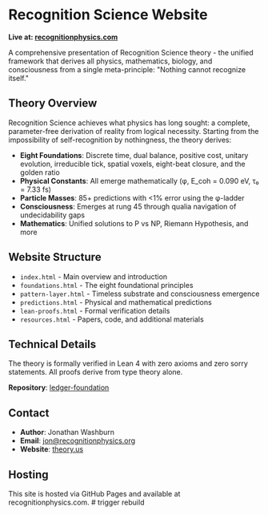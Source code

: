 # Recognition Science Website

**Live at: [recognitionphysics.com](https://recognitionphysics.com)**

A comprehensive presentation of Recognition Science theory - the unified framework that derives all physics, mathematics, biology, and consciousness from a single meta-principle: "Nothing cannot recognize itself."

## Theory Overview

Recognition Science achieves what physics has long sought: a complete, parameter-free derivation of reality from logical necessity. Starting from the impossibility of self-recognition by nothingness, the theory derives:

- **Eight Foundations**: Discrete time, dual balance, positive cost, unitary evolution, irreducible tick, spatial voxels, eight-beat closure, and the golden ratio
- **Physical Constants**: All emerge mathematically (φ, E_coh = 0.090 eV, τ₀ = 7.33 fs)
- **Particle Masses**: 85+ predictions with <1% error using the φ-ladder
- **Consciousness**: Emerges at rung 45 through qualia navigation of undecidability gaps
- **Mathematics**: Unified solutions to P vs NP, Riemann Hypothesis, and more

## Website Structure

- `index.html` - Main overview and introduction
- `foundations.html` - The eight foundational principles
- `pattern-layer.html` - Timeless substrate and consciousness emergence
- `predictions.html` - Physical and mathematical predictions
- `lean-proofs.html` - Formal verification details
- `resources.html` - Papers, code, and additional materials

## Technical Details

The theory is formally verified in Lean 4 with zero axioms and zero sorry statements. All proofs derive from type theory alone.

**Repository**: [ledger-foundation](https://github.com/jonwashburn/ledger-foundation)

## Contact

- **Author**: Jonathan Washburn
- **Email**: jon@recognitionphysics.org
- **Website**: [theory.us](https://theory.us)

## Hosting

This site is hosted via GitHub Pages and available at recognitionphysics.com. # trigger rebuild
